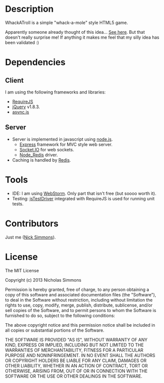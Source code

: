 Description
===========

WhackATroll is a simple "whack-a-mole" style HTML5 game.

Apparently someone already thought of this idea... [See here](https://itunes.apple.com/us/app/whack-a-troll/id500917075?mt=8).
But that doesn't really surprise me! If anything it makes me feel that my silly idea has been validated :)

Dependencies
===========

Client
-----------
I am using the following frameworks and libraries:
- [RequireJS](http://requirejs.org/)
- [jQuery](http://jquery.com/) v1.8.3.
- [async.js](https://github.com/caolan/async)

Server
-----------
- Server is implemented in javascript using [node.js](http://nodejs.org/).
    - [Express](http://expressjs.com/) framework for MVC style web server.
    - [Socket.IO](http://socket.io/) for web sockets.
    - [Node_Redis](https://github.com/mranney/node_redis) driver.
- Caching is handled by [Redis](http://redis.io/).

Tools
===========

- IDE: I am using [WebStorm](http://www.jetbrains.com/webstorm/). Only part that isn't free (but soooo worth it).
- Testing: [jsTestDriver](http://code.google.com/p/js-test-driver/) integrated with RequireJS is used for running unit tests.

Contributors
===========

Just me ([Nick Simmons](https://github.com/nsimmons)).

License
===========
The MIT License

Copyright (c) 2013 Nicholas Simmons

Permission is hereby granted, free of charge, to any person obtaining a copy of this software and associated documentation files (the "Software"), to deal in the Software without restriction, including without limitation the rights to use, copy, modify, merge, publish, distribute, sublicense, and/or sell copies of the Software, and to permit persons to whom the Software is furnished to do so, subject to the following conditions:

The above copyright notice and this permission notice shall be included in all copies or substantial portions of the Software.

THE SOFTWARE IS PROVIDED "AS IS", WITHOUT WARRANTY OF ANY KIND, EXPRESS OR IMPLIED, INCLUDING BUT NOT LIMITED TO THE WARRANTIES OF MERCHANTABILITY, FITNESS FOR A PARTICULAR PURPOSE AND NONINFRINGEMENT. IN NO EVENT SHALL THE AUTHORS OR COPYRIGHT HOLDERS BE LIABLE FOR ANY CLAIM, DAMAGES OR OTHER LIABILITY, WHETHER IN AN ACTION OF CONTRACT, TORT OR OTHERWISE, ARISING FROM, OUT OF OR IN CONNECTION WITH THE SOFTWARE OR THE USE OR OTHER DEALINGS IN THE SOFTWARE.